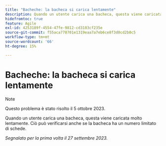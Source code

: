 ```yaml
---
title: "Bacheche: la bacheca si carica lentamente"
description: Quando un utente carica una bacheca, questa viene caricata molto lentamente. Ciò può verificarsi anche se la bacheca ha un numero limitato di schede.
hidefromtoc: true
feature: Agile
exl-id: 4253189f-4554-47fe-9812-cd3103cf235e
source-git-commit: f55aca778701e1319eaa7a7eb6ce8f3d0cd2b8c5
workflow-type: tm+mt
source-wordcount: '66'
ht-degree: 15%

---
```


# Bacheche: la bacheca si carica lentamente

>[!NOTE]
>
>Questo problema è stato risolto il 5 ottobre 2023.

Quando un utente carica una bacheca, questa viene caricata molto lentamente. Ciò può verificarsi anche se la bacheca ha un numero limitato di schede.

_Segnalato per la prima volta il 27 settembre 2023._
